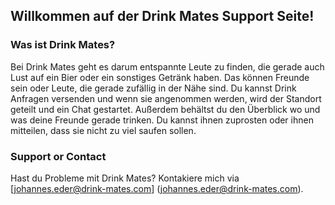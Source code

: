 ## Willkommen auf der Drink Mates Support Seite!

### Was ist Drink Mates?

Bei Drink Mates geht es darum entspannte Leute zu finden, die gerade auch Lust auf ein Bier oder ein sonstiges Getränk haben. 
Das können Freunde sein oder Leute, die gerade zufällig in der Nähe sind. Du kannst Drink Anfragen versenden und wenn sie angenommen werden, wird der Standort geteilt und ein Chat gestartet.
Außerdem behältst du den Überblick wo und was deine Freunde gerade trinken. Du kannst ihnen zuprosten oder ihnen mitteilen, dass sie nicht zu viel saufen sollen.


### Support or Contact

Hast du Probleme mit Drink Mates? Kontakiere mich via [johannes.eder@drink-mates.com] (johannes.eder@drink-mates.com).
